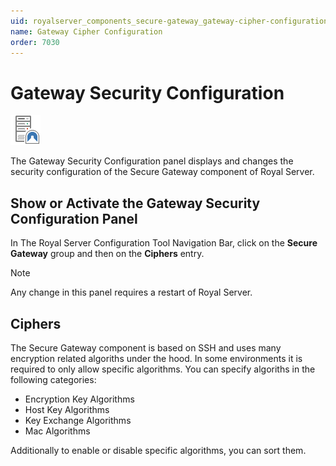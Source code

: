 ```yaml
---
uid: royalserver_components_secure-gateway_gateway-cipher-configuration
name: Gateway Cipher Configuration
order: 7030
---
```


# Gateway Security Configuration

<img src="/r2022/images/RoyalServer/PageSecureGateway_48x48.png" class="icon-def" alt="" />

The Gateway Security Configuration panel displays and changes the security configuration of the Secure Gateway component of Royal Server.

## Show or Activate the Gateway Security Configuration Panel

In The Royal Server Configuration Tool Navigation Bar, click on the **Secure Gateway** group and then on the **Ciphers** entry.

> [!NOTE]
> Any change in this panel requires a restart of Royal Server.

## Ciphers

The Secure Gateway component is based on SSH and uses many encryption related algoriths under the hood. In some environments it is required to only allow specific algorithms. You can specify algoriths in the following categories:
- Encryption Key Algorithms
- Host Key Algorithms
- Key Exchange Algorithms
- Mac Algorithms

Additionally to enable or disable specific algorithms, you can sort them.
